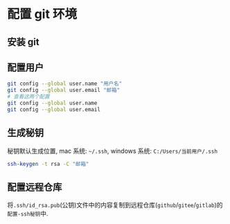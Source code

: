 # 配置 git 环境

## 安装 git

## 配置用户

```bash
git config --global user.name "用户名"
git config --global user.email "邮箱"
# 查看这两个配置
git config --global user.name
git config --global user.email
```

## 生成秘钥

秘钥默认生成位置, mac 系统: `~/.ssh`, windows 系统: `C:/Users/当前用户/.ssh`

```bash
ssh-keygen -t rsa -C "邮箱"
```

## 配置远程仓库

将`.ssh/id_rsa.pub`(公钥)文件中的内容复制到远程仓库(`github`/`gitee`/`gitlab`)的`配置-ssh秘钥`中.
